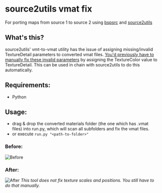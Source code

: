 # source2utils vmat fix
For porting maps from source 1 to source 2 using [bspsrc](https://github.com/ata4/bspsrc) and [source2utils](https://github.com/caseytube/source2utils)

## What's this?
source2utils' vmt-to-vmat utility has the issue of assigning missing/invalid TextureDetail parameters to converted vmat files. [You'd previously have to manually fix these invalid parameters](https://youtu.be/RL_bVZHRm4s?t=689) by assigning the TextureColor value to TextureDetail.
This can be used in chain with source2utils to do this automatically.

## Requirements:
- Python

## Usage:
- drag & drop the converted materials folder (the one which has .vmat files) into run.py, which will scan all subfolders and fix the vmat files.
- or execute `run.py "<path-to-folder>"`

### Before:
![Before](https://i.imgur.com/dkY2w11.png)
### After:
![After](https://i.imgur.com/ZBShjXZ.png)
*This tool does not fix texture scales and positions. You still have to do that manually.*
